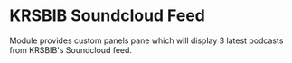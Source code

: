 # KRSBIB Soundcloud Feed

Module provides custom panels pane which will display 3 latest podcasts from KRSBIB's Soundcloud feed.
